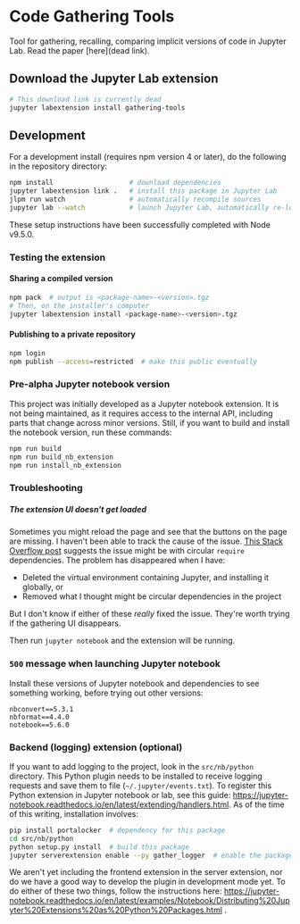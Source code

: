 # Code Gathering Tools

Tool for gathering, recalling, comparing implicit versions of code in Jupyter Lab. Read the paper [here](dead link).

## Download the Jupyter Lab extension

```bash
# This download link is currently dead
jupyter labextension install gathering-tools
```

## Development

For a development install (requires npm version 4 or later), do the following in the repository directory:

```bash
npm install                   # download dependencies
jupyter labextension link .   # install this package in Jupyter Lab
jlpm run watch                # automatically recompile sources
jupyter lab --watch           # launch Jupyter Lab, automatically re-load extension
```

These setup instructions have been successfully completed with Node v9.5.0.

### Testing the extension

#### Sharing a compiled version

```bash
npm pack  # output is <package-name>-<version>.tgz
# Then, on the installer's computer
jupyter labextension install <package-name>-<version>.tgz
```

#### Publishing to a private repository

```bash
npm login
npm publish --access=restricted  # make this public eventually
```

### Pre-alpha Jupyter notebook version

This project was initially developed as a Jupyter notebook extension. It is not being maintained, as it requires access to the internal API, including parts that change across minor versions. Still, if you want to build and install the notebook version, run these commands:

```bash
npm run build
npm run build_nb_extension
npm run install_nb_extension
```

### Troubleshooting

##### The extension UI doesn't get loaded

Sometimes you might reload the page and see that the buttons on the page are missing. I haven't been able to track the cause of the issue. [This Stack Overflow post](https://stackoverflow.com/questions/11991218/undefined-object-being-passed-via-requirejs) suggests the issue might be with circular `require` dependencies. The problem has disappeared when I have:

* Deleted the virtual environment containing Jupyter, and installing it globally, or
* Removed what I thought might be circular dependencies in the project

But I don't know if either of these *really* fixed the issue. They're worth trying if the gathering UI disappears.

Then run `jupyter notebook` and the extension will be running.

### `500` message when launching Jupyter notebook

Install these versions of Jupyter notebook and dependencies
to see something working, before trying out other versions:

```
nbconvert==5.3.1
nbformat==4.4.0
notebook==5.6.0
```

### Backend (logging) extension (optional)

If you want to add logging to the project, look in the `src/nb/python` directory. This Python plugin needs to be installed to receive logging requests and save them to file (`~/.jupyter/events.txt`). To register this Python extension in Jupyter notebook or lab, see this guide: https://jupyter-notebook.readthedocs.io/en/latest/extending/handlers.html. As of the time of this writing, installation involves:

```bash
pip install portalocker  # dependency for this package
cd src/nb/python
python setup.py install  # build this package
jupyter serverextension enable --py gather_logger  # enable the package
```

We aren't yet including the frontend extension in the server extension, nor do we have a good way to develop the plugin in development mode yet. To do either of these two things, follow the instructions here:
https://jupyter-notebook.readthedocs.io/en/latest/examples/Notebook/Distributing%20Jupyter%20Extensions%20as%20Python%20Packages.html .
